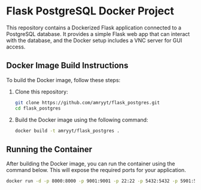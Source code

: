 # Flask PostgreSQL Docker Project

This repository contains a Dockerized Flask application connected to a PostgreSQL database. It provides a simple Flask web app that can interact with the database, and the Docker setup includes a VNC server for GUI access.

## Docker Image Build Instructions

To build the Docker image, follow these steps:

1. Clone this repository:
    ```bash
    git clone https://github.com/amryyt/flask_postgres.git
    cd flask_postgres
    ```

2. Build the Docker image using the following command:
    ```bash
    docker build -t amryyt/flask_postgres .
    ```

## Running the Container

After building the Docker image, you can run the container using the command below. This will expose the required ports for your application.

```bash
docker run -d -p 8000:8000 -p 9001:9001 -p 22:22 -p 5432:5432 -p 5901:5901 --name flask_container amryyt/flask_postgres
